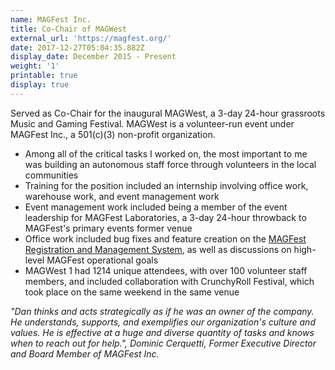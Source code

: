 ```yaml
---
name: MAGFest Inc.
title: Co-Chair of MAGWest
external_url: 'https://magfest.org/'
date: 2017-12-27T05:04:35.882Z
display_date: December 2015 - Present
weight: '1'
printable: true
display: true
---
```

Served as Co-Chair for the inaugural MAGWest, a 3-day 24-hour grassroots Music and Gaming Festival. MAGWest is a volunteer-run event under MAGFest Inc., a 501(c)(3) non-profit organization.

* Among all of the critical tasks I worked on, the most important to me was building an autonomous staff force through volunteers in the local communities
* Training for the position included an internship involving office work, warehouse work, and event management work
* Event management work included being a member of the event leadership for MAGFest Laboratories, a 3-day 24-hour throwback to MAGFest's primary events former venue
* Office work included bug fixes and feature creation on the [MAGFest Registration and Management System](https://github.com/magfest/ubersystem), as well as discussions on high-level MAGFest operational goals
* MAGWest 1 had 1214 unique attendees, with over 100 volunteer staff members, and included collaboration with CrunchyRoll Festival, which took place on the same weekend in the same venue

_"Dan thinks and acts strategically as if he was an owner of the company. He understands, supports, and exemplifies our organization's culture and values. He is effective at a huge and diverse quantity of tasks and knows when to reach out for help.", Dominic Cerquetti, Former Executive Director and Board Member of MAGFest Inc._
